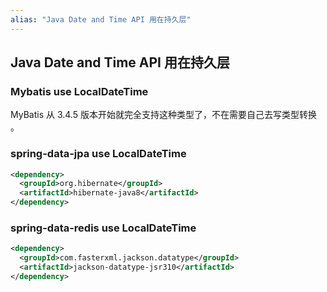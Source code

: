 ```yaml
---
alias: "Java Date and Time API 用在持久层"
---
```


## Java Date and Time API 用在持久层

### Mybatis use LocalDateTime

MyBatis 从 3.4.5 版本开始就完全支持这种类型了，不在需要自己去写类型转换 。

### spring-data-jpa use LocalDateTime

```xml
<dependency>
  <groupId>org.hibernate</groupId>
  <artifactId>hibernate-java8</artifactId>
</dependency>
```

### spring-data-redis use LocalDateTime

```xml
<dependency>
  <groupId>com.fasterxml.jackson.datatype</groupId>
  <artifactId>jackson-datatype-jsr310</artifactId>
</dependency>
```